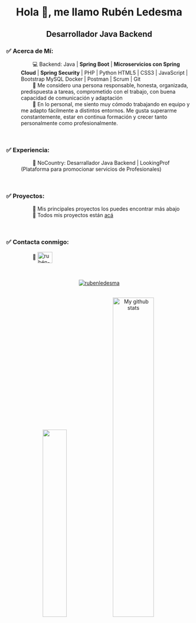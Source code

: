 <h1 align="center">Hola 👋, me llamo Rubén Ledesma</h1>
<h2 align="center">Desarrollador Java Backend</h2>

<h3 align="left">✅ Acerca de Mí:</h3>
<dl>
  <dd>
    &nbsp;&nbsp;&nbsp;&nbsp;&nbsp;&nbsp;&nbsp; 
  💻 Backend: Java | <b>Spring Boot</b> | <b>Microservicios con Spring Cloud</b> | <b>Spring Security</b> | PHP | Python HTML5 | CSS3 | JavaScript | Bootstrap MySQL Docker | Postman | Scrum | Git
  </dd>
  <dd>
    &nbsp;&nbsp;&nbsp;&nbsp;&nbsp;&nbsp;&nbsp;
    🧉 Me considero una persona responsable, honesta, organizada, predispuesta a tareas, comprometido con el trabajo, con buena capacidad de comunicación y adaptación
  </dd>
  <dd>
    &nbsp;&nbsp;&nbsp;&nbsp;&nbsp;&nbsp;&nbsp;
    🧉 En lo personal, me siento muy cómodo trabajando en equipo y me adapto fácilmente a distintos entornos. Me gusta superarme constantemente, estar en continua formación y crecer tanto personalmente como profesionalmente.
  </dd>

</dl>
<br>  
<h3 align="left">✅ Experiencia:</h3>
<dl>
  <dd>
    &nbsp;&nbsp;&nbsp;&nbsp;&nbsp;&nbsp;&nbsp; 
     🧉 NoCountry: Desarrallador Java Backend | LookingProf (Plataforma para promocionar servicios de Profesionales)
  </dd>
</dl>
<br>
<h3 align="left">✅ Proyectos:</h3>
<dl>
  <dd>
    &nbsp;&nbsp;&nbsp;&nbsp;&nbsp;&nbsp;&nbsp; 
    🧉 Mis principales proyectos los puedes encontrar más abajo
  </dd>
  <dd>
    &nbsp;&nbsp;&nbsp;&nbsp;&nbsp;&nbsp;&nbsp; 
    🧉 Todos mis proyectos están <a href="https://github.com/rubenledesma10?tab=repositories" target="_blank">acá</a>
  </dd>
</dl>
<br>
<h3 align="left">✅ Contacta conmigo:</h3>
  <dl>
    <dd>
      &nbsp;&nbsp;&nbsp;&nbsp;&nbsp;&nbsp;&nbsp; 
      🧉   <a href="https://linkedin.com/in/rubén-ledesma" target="_blank"><img align="center" src="https://raw.githubusercontent.com/rahuldkjain/github-profile-readme-generator/master/src/images/icons/Social/linked-in-alt.svg" alt="rubén-ledesma" height="30" width="40" /></a>
    </dd>
  </dl> 
<br>
<p align="center"> <a href="https://github.com/ryo-ma/github-profile-trophy"><img src="https://github-profile-trophy.vercel.app/?username=rubenledesma10&theme=onedark" alt="rubenledesma" /></a> 
</p>
<br>
<div align="center">
  <img src="https://github-readme-stats.vercel.app/api/top-langs/?username=rubenledesma10&layout=compact&theme=cobalt&hide_border=true" width="36%"/>
   <img src="https://github-readme-stats.vercel.app/api?username=rubenledesma10&show_icons=true&theme=cobalt&hide_border=true" alt="My github stats" width="47%"/> 
</div>
